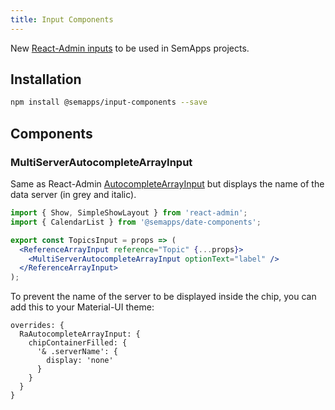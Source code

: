 ```yaml
---
title: Input Components
---
```


New [React-Admin inputs](https://marmelab.com/react-admin/Inputs.html) to be used in SemApps projects.

## Installation

```bash
npm install @semapps/input-components --save
```

## Components

### MultiServerAutocompleteArrayInput

Same as React-Admin [AutocompleteArrayInput](https://marmelab.com/react-admin/Inputs.html#autocompletearrayinput) but displays the name of the data server (in grey and italic).

```jsx
import { Show, SimpleShowLayout } from 'react-admin';
import { CalendarList } from '@semapps/date-components';

export const TopicsInput = props => (
  <ReferenceArrayInput reference="Topic" {...props}>
    <MultiServerAutocompleteArrayInput optionText="label" />
  </ReferenceArrayInput>
);
```

To prevent the name of the server to be displayed inside the chip, you can add this to your Material-UI theme:

```
overrides: {
  RaAutocompleteArrayInput: {
    chipContainerFilled: {
      '& .serverName': {
        display: 'none'
      }
    }
  }
}
```